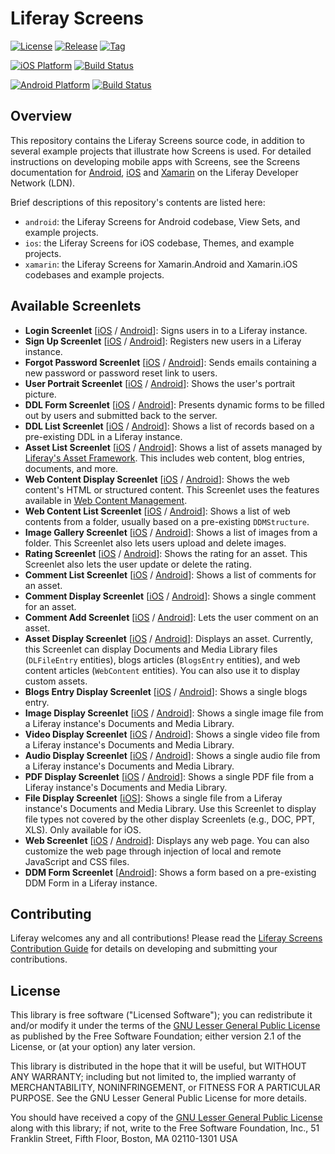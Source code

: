 # Liferay Screens

[![License](http://img.shields.io/badge/license-LGPL_2.1-red.svg?style=flat-square)](http://opensource.org/licenses/LGPL-2.1) [![Release](http://img.shields.io/badge/release-3.1.0-orange.svg?style=flat-square)](https://github.com/liferay/liferay-screens/releases/) [![Tag](http://img.shields.io/github/tag/liferay/liferay-screens.svg?style=flat-square)](https://github.com/liferay/liferay-screens/tags/)

[![iOS Platform](http://img.shields.io/badge/platform-iOS_9+-blue.svg?style=flat-square)](https://github.com/liferay/liferay-screens/tree/master/ios) [![Build Status](http://img.shields.io/travis/liferay/liferay-screens.svg?style=flat-square)](https://travis-ci.org/liferay/liferay-screens/)

[![Android Platform](http://img.shields.io/badge/platform-Android_4.0-green.svg?style=flat-square)](https://github.com/liferay/liferay-screens/tree/master/android) [![Build Status](http://img.shields.io/travis/liferay/liferay-screens.svg?style=flat-square)](https://travis-ci.org/liferay/liferay-screens/)

## Overview

This repository contains the Liferay Screens source code, in addition to several example projects that illustrate how Screens is used. For detailed instructions on developing mobile apps with Screens, see the Screens documentation for [Android](https://dev.liferay.com/develop/tutorials/-/knowledge_base/7-0/android-apps-with-liferay-screens), [iOS](https://dev.liferay.com/develop/tutorials/-/knowledge_base/7-0/ios-apps-with-liferay-screens) and [Xamarin](https://dev.liferay.com/develop/tutorials/-/knowledge_base/7-0/using-xamarin-with-liferay-screens) on the Liferay Developer Network (LDN). 

Brief descriptions of this repository's contents are listed here:

- `android`: the Liferay Screens for Android codebase, View Sets, and example projects.
- `ios`: the Liferay Screens for iOS codebase, Themes, and example projects.
- `xamarin`: the Liferay Screens for Xamarin.Android and Xamarin.iOS codebases and example projects. 

## Available Screenlets

* **Login Screenlet** [[iOS](https://dev.liferay.com/develop/reference/-/knowledge_base/7-1/loginscreenlet-for-ios) / [Android](https://dev.liferay.com/develop/reference/-/knowledge_base/7-1/loginscreenlet-for-android)]: Signs users in to a Liferay instance.
* **Sign Up Screenlet** [[iOS](https://dev.liferay.com/develop/reference/-/knowledge_base/7-1/signupscreenlet-for-ios) / [Android](https://dev.liferay.com/develop/reference/-/knowledge_base/7-1/signupscreenlet-for-android)]: Registers new users in a Liferay instance.
* **Forgot Password Screenlet** [[iOS](https://dev.liferay.com/develop/reference/-/knowledge_base/7-1/forgotpasswordscreenlet-for-ios) / [Android](https://dev.liferay.com/develop/reference/-/knowledge_base/7-1/forgotpasswordscreenlet-for-android)]: Sends emails containing a new password or password reset link to users.
* **User Portrait Screenlet** [[iOS](https://dev.liferay.com/develop/reference/-/knowledge_base/7-1/userportraitscreenlet-for-ios) / [Android](https://dev.liferay.com/develop/reference/-/knowledge_base/7-1/userportraitscreenlet-for-android)]: Shows the user's portrait picture.
* **DDL Form Screenlet** [[iOS](https://dev.liferay.com/develop/reference/-/knowledge_base/7-1/ddlformscreenlet-for-ios) / [Android](https://dev.liferay.com/develop/reference/-/knowledge_base/7-1/ddlformscreenlet-for-android)]: Presents dynamic forms to be filled out by users and submitted back to the server.
* **DDL List Screenlet** [[iOS](https://dev.liferay.com/develop/reference/-/knowledge_base/7-1/ddllistscreenlet-for-ios) / [Android](https://dev.liferay.com/develop/reference/-/knowledge_base/7-1/ddllistscreenlet-for-android)]: Shows a list of records based on a pre-existing DDL in a Liferay instance.
* **Asset List Screenlet** [[iOS](https://dev.liferay.com/develop/reference/-/knowledge_base/7-1/assetlistscreenlet-for-ios) / [Android](https://dev.liferay.com/develop/reference/-/knowledge_base/7-1/assetlistscreenlet-for-android)]: Shows a list of assets managed by [Liferay's Asset Framework](https://dev.liferay.com/develop/tutorials/-/knowledge_base/7-1/asset-framework). This includes web content, blog entries, documents, and more.
* **Web Content Display Screenlet** [[iOS](https://dev.liferay.com/develop/reference/-/knowledge_base/7-1/webcontentdisplayscreenlet-for-ios) / [Android](https://dev.liferay.com/develop/reference/-/knowledge_base/7-1/webcontentdisplayscreenlet-for-android)]: Shows the web content's HTML or structured content. This Screenlet uses the features available in [Web Content Management](/discover/portal/-/knowledge_base/7-0/creating-web-content).
* **Web Content List Screenlet** [[iOS](https://dev.liferay.com/develop/reference/-/knowledge_base/7-1/web-content-list-screenlet-for-ios) / [Android](https://dev.liferay.com/develop/reference/-/knowledge_base/7-1/web-content-list-screenlet-for-android)]: Shows a list of web contents from a folder, usually based on a pre-existing `DDMStructure`.
* **Image Gallery Screenlet** [[iOS](https://dev.liferay.com/develop/reference/-/knowledge_base/7-1/image-gallery-screenlet-for-ios) / [Android](https://dev.liferay.com/develop/reference/-/knowledge_base/7-1/image-gallery-screenlet-for-android)]: Shows a list of images from a folder. This Screenlet also lets users upload and delete images.
* **Rating Screenlet** [[iOS](https://dev.liferay.com/develop/reference/-/knowledge_base/7-1/rating-screenlet-for-ios) / [Android](https://dev.liferay.com/develop/reference/-/knowledge_base/7-1/rating-screenlet-for-android)]: Shows the rating for an asset. This Screenlet also lets the user update or delete the rating.
* **Comment List Screenlet** [[iOS](https://dev.liferay.com/develop/reference/-/knowledge_base/7-1/comment-list-screenlet-for-ios) / [Android](https://dev.liferay.com/develop/reference/-/knowledge_base/7-1/comment-list-screenlet-for-android)]: Shows a list of comments for an asset.
* **Comment Display Screenlet** [[iOS](https://dev.liferay.com/develop/reference/-/knowledge_base/7-1/comment-display-screenlet-for-ios) / [Android](https://dev.liferay.com/develop/reference/-/knowledge_base/7-1/comment-display-screenlet-for-android)]: Shows a single comment for an asset.
* **Comment Add Screenlet** [[iOS](https://dev.liferay.com/develop/reference/-/knowledge_base/7-1/comment-add-screenlet-for-ios) / [Android](https://dev.liferay.com/develop/reference/-/knowledge_base/7-1/comment-add-screenlet-for-android)]: Lets the user comment on an asset.
* **Asset Display Screenlet** [[iOS](https://dev.liferay.com/develop/reference/-/knowledge_base/7-1/asset-display-screenlet-for-ios) / [Android](https://dev.liferay.com/develop/reference/-/knowledge_base/7-1/asset-display-screenlet-for-android)]: Displays an asset. Currently, this Screenlet can display Documents and Media Library files (`DLFileEntry` entities), blogs articles (`BlogsEntry`  entities), and web content articles (`WebContent` entities). You can also use it to display custom assets.
* **Blogs Entry Display Screenlet** [[iOS](https://dev.liferay.com/develop/reference/-/knowledge_base/7-1/blogs-entry-display-screenlet-for-ios) / [Android](https://dev.liferay.com/develop/reference/-/knowledge_base/7-1/blogs-entry-display-screenlet-for-android)]: Shows a single blogs entry.
* **Image Display Screenlet** [[iOS](https://dev.liferay.com/develop/reference/-/knowledge_base/7-1/image-display-screenlet-for-ios) / [Android](https://dev.liferay.com/develop/reference/-/knowledge_base/7-1/image-display-screenlet-for-android)]: Shows a single image file from a Liferay instance's Documents and Media Library.
* **Video Display Screenlet** [[iOS](https://dev.liferay.com/develop/reference/-/knowledge_base/7-1/video-display-screenlet-for-ios) / [Android](https://dev.liferay.com/develop/reference/-/knowledge_base/7-1/video-display-screenlet-for-android)]: Shows a single video file from a Liferay instance's Documents and Media Library.
* **Audio Display Screenlet** [[iOS](https://dev.liferay.com/develop/reference/-/knowledge_base/7-1/audio-display-screenlet-for-ios) / [Android](https://dev.liferay.com/develop/reference/-/knowledge_base/7-1/audio-display-screenlet-for-android)]: Shows a single audio file from a Liferay instance's Documents and Media Library.
* **PDF Display Screenlet** [[iOS](https://dev.liferay.com/develop/reference/-/knowledge_base/7-1/pdf-display-screenlet-for-ios) / [Android](https://dev.liferay.com/develop/reference/-/knowledge_base/7-1/pdf-display-screenlet-for-android)]: Shows a single PDF file from a Liferay instance's Documents and Media Library.
* **File Display Screenlet** [[iOS](https://dev.liferay.com/develop/reference/-/knowledge_base/7-1/file-display-screenlet-for-ios)]: Shows a single file from a Liferay instance's Documents and Media Library. Use this Screenlet to display file types not covered by the other display Screenlets (e.g., DOC, PPT, XLS). Only available for iOS.
* **Web Screenlet** [[iOS](https://dev.liferay.com/develop/reference/-/knowledge_base/7-1/web-screenlet-for-ios) / [Android](https://dev.liferay.com/develop/reference/-/knowledge_base/7-1/web-screenlet-for-android)]: Displays any web page. You can also customize the web page through injection of local and remote JavaScript and CSS files.
* **DDM Form Screenlet** [[Android](https://dev.liferay.com/pt/develop/reference/-/knowledge_base/7-1/ddm-form-screenlet-for-android)]: Shows a form based on a pre-existing DDM Form in a Liferay instance.

## Contributing

Liferay welcomes any and all contributions! Please read the [Liferay Screens Contribution Guide](CONTRIBUTING.md) for details on developing and submitting your contributions.

## License

This library is free software ("Licensed Software"); you can redistribute it and/or modify it under the terms of the [GNU Lesser General Public License](http://www.gnu.org/licenses/lgpl-2.1.html) as
published by the Free Software Foundation; either version 2.1 of the License, or (at your option) any later version.

This library is distributed in the hope that it will be useful, but WITHOUT ANY WARRANTY; including but not limited to, the implied warranty of MERCHANTABILITY, NONINFRINGEMENT, or FITNESS FOR A PARTICULAR PURPOSE. See the GNU Lesser General Public License for more details.

You should have received a copy of the [GNU Lesser General Public
License](http://www.gnu.org/licenses/lgpl-2.1.html) along with this library; if not, write to the Free Software Foundation, Inc., 51 Franklin Street, Fifth
Floor, Boston, MA 02110-1301 USA
